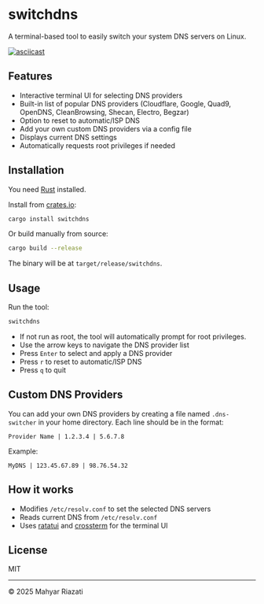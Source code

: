 # switchdns

A terminal-based tool to easily switch your system DNS servers on Linux.

[![asciicast](https://asciinema.org/a/dHmcB60l8ec2gk7uyN4YMHUvU.svg)](https://asciinema.org/a/dHmcB60l8ec2gk7uyN4YMHUvU)

## Features
- Interactive terminal UI for selecting DNS providers
- Built-in list of popular DNS providers (Cloudflare, Google, Quad9, OpenDNS, CleanBrowsing, Shecan, Electro, Begzar)
- Option to reset to automatic/ISP DNS
- Add your own custom DNS providers via a config file
- Displays current DNS settings
- Automatically requests root privileges if needed

## Installation

You need [Rust](https://www.rust-lang.org/tools/install) installed.

Install from [crates.io](https://crates.io/crates/switchdns):

```sh
cargo install switchdns
```

Or build manually from source:

```sh
cargo build --release
```

The binary will be at `target/release/switchdns`.

## Usage

Run the tool:

```sh
switchdns
```

- If not run as root, the tool will automatically prompt for root privileges.
- Use the arrow keys to navigate the DNS provider list
- Press `Enter` to select and apply a DNS provider
- Press `r` to reset to automatic/ISP DNS
- Press `q` to quit

## Custom DNS Providers

You can add your own DNS providers by creating a file named `.dns-switcher` in your home directory. Each line should be in the format:

```
Provider Name | 1.2.3.4 | 5.6.7.8
```

Example:
```
MyDNS | 123.45.67.89 | 98.76.54.32
```

## How it works

- Modifies `/etc/resolv.conf` to set the selected DNS servers
- Reads current DNS from `/etc/resolv.conf`
- Uses [ratatui](https://crates.io/crates/ratatui) and [crossterm](https://crates.io/crates/crossterm) for the terminal UI

## License

MIT

---

© 2025 Mahyar Riazati
